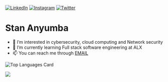 [![LinkedIn](https://img.shields.io/badge/LinkedIn-%230077B5.svg?logo=linkedin&logoColor=white)](https://linkedin.com/in/stanley-anyumba-1b9b9762)
[![Instagram](https://img.shields.io/badge/Instagram-%23E4405F.svg?logo=Instagram&logoColor=white)](https://instagram.com/AnyumbaKE) [![Twitter](https://img.shields.io/badge/Twitter-%231DA1F2.svg?logo=Twitter&logoColor=white)](https://twitter.com/AnyumbaKE)

# Stan Anyumba

- 👀 I’m interested in cybersecurity, cloud computing and Network security
- 🌱 I’m currently learning Full stack software engineering at ALX
- 📫 You can reach me through <a href="mailto:stanley@dualpix.co.ke">EMAIL</a>


![Top Languages Card](https://github-readme-stats-git-masterrstaa-rickstaa.vercel.app/api/top-langs/?username=AnyumbaKE)


<!-- ![Github stats](https://github-readme-stats.vercel.app/api?username=AnyumbaKE&theme=highcontrast&show_icons=true&count_private=true)
![Top Language}
-->
[![](https://visitcount.itsvg.in/api?id=anyumbake&label=Profile%20Views&color=3&icon=5&pretty=false)](https://visitcount.itsvg.in)
